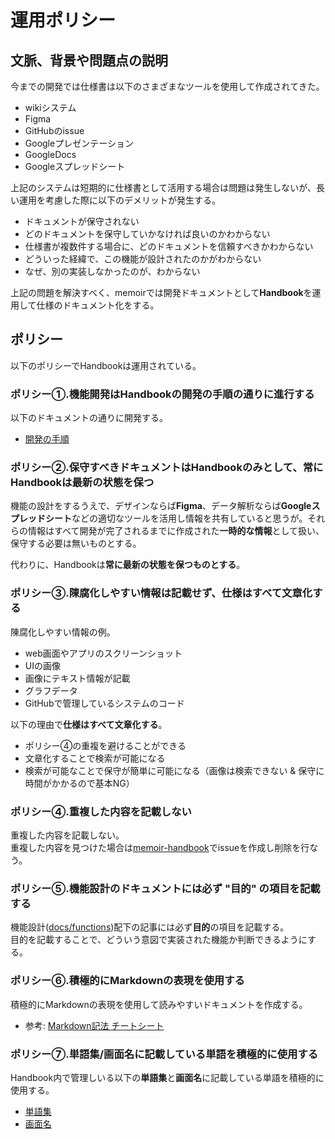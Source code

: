 # 運用ポリシー

## 文脈、背景や問題点の説明

今までの開発では仕様書は以下のさまざまなツールを使用して作成されてきた。
 - wikiシステム
 - Figma
 - GitHubのissue
 - Googleプレゼンテーション
 - GoogleDocs
 - Googleスプレッドシート

上記のシステムは短期的に仕様書として活用する場合は問題は発生しないが、長い運用を考慮した際に以下のデメリットが発生する。
 - ドキュメントが保守されない
 - どのドキュメントを保守していかなければ良いのかわからない
 - 仕様書が複数件する場合に、どのドキュメントを信頼すべきかわからない
 - どういった経緯で、この機能が設計されたのかがわからない
 - なぜ、別の実装しなかったのが、わからない

上記の問題を解決すべく、memoirでは開発ドキュメントとして**Handbook**を運用して仕様のドキュメント化をする。


## ポリシー

以下のポリシーでHandbookは運用されている。

### ポリシー①.機能開発はHandbookの開発の手順の通りに進行する

以下のドキュメントの通りに開発する。
 - [開発の手順](guide/02-work-procedure)

### ポリシー②.保守すべきドキュメントはHandbookのみとして、常にHandbookは最新の状態を保つ

機能の設計をするうえで、デザインならば**Figma**、データ解析ならば**Googleスプレッドシート**などの適切なツールを活用し情報を共有していると思うが。それらの情報はすべて開発が完了されるまでに作成された**一時的な情報**として扱い、保守する必要は無いものとする。

代わりに、Handbookは**常に最新の状態を保つものとする**。

### ポリシー③.陳腐化しやすい情報は記載せず、仕様はすべて文章化する

陳腐化しやすい情報の例。
 - web画面やアプリのスクリーンショット
 - UIの画像
 - 画像にテキスト情報が記載
 - グラフデータ
 - GitHubで管理しているシステムのコード

以下の理由で**仕様はすべて文章化する**。
 - ポリシー④の重複を避けることができる
 - 文章化することで検索が可能になる
 - 検索が可能なことで保守が簡単に可能になる（画像は検索できない & 保守に時間がかかるので基本NG）

### ポリシー④.重複した内容を記載しない

重複した内容を記載しない。<br/>
重複した内容を見つけた場合は[memoir-handbook](https://github.com/wheatandcat/memoir-handbook)でissueを作成し削除を行なう。


### ポリシー⑤.機能設計のドキュメントには必ず "目的" の項目を記載する

機能設計([docs/functions](https://github.com/wheatandcat/memoir-handbook/tree/main/docs/functions))配下の記事には必ず**目的**の項目を記載する。<br/>
目的を記載することで、どういう意図で実装された機能か判断できるようにする。

### ポリシー⑥.積極的にMarkdownの表現を使用する

積極的にMarkdownの表現を使用して読みやすいドキュメントを作成する。

- 参考: [Markdown記法 チートシート](https://gist.github.com/mignonstyle/083c9e1651d7734f84c99b8cf49d57fa)


### ポリシー⑦.単語集/画面名に記載している単語を積極的に使用する

Handbook内で管理しいる以下の**単語集**と**画面名**に記載している単語を積極的に使用する。
 - [単語集](word)
 - [画面名](screen)
